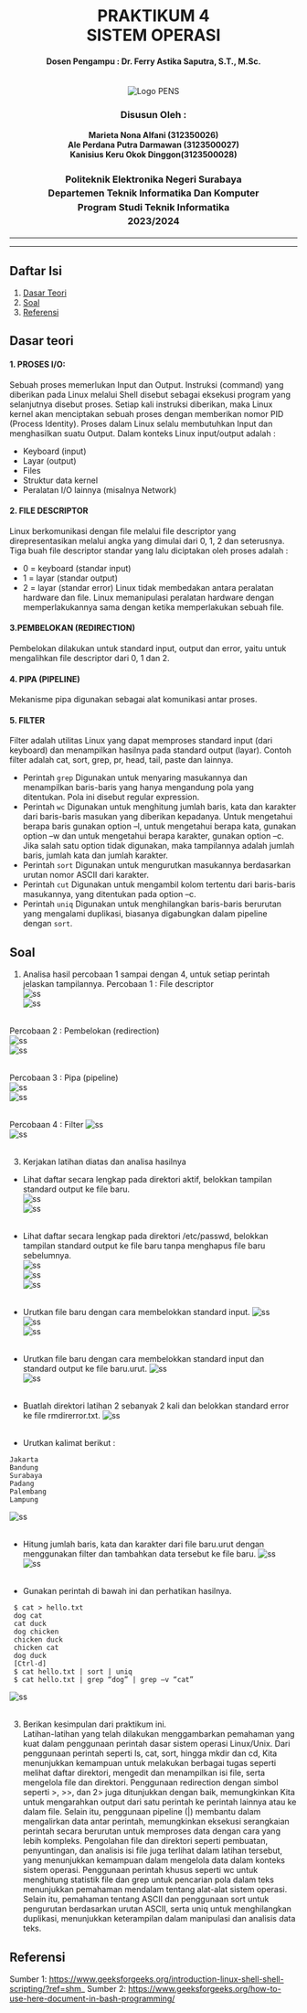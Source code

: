 <div align="center">
  <h1 style="text-align: center;font-weight: bold">PRAKTIKUM 4<br>SISTEM OPERASI</h1>
  <h4 style="text-align: center;">Dosen Pengampu : Dr. Ferry Astika Saputra, S.T., M.Sc.</h4>
</div>
<br />
<div align="center">
  <img src="https://upload.wikimedia.org/wikipedia/id/4/44/Logo_PENS.png" alt="Logo PENS">
  <h3 style="text-align: center;">Disusun Oleh : </h3>
  <p style="text-align: center;">
    <strong>Marieta Nona Alfani (312350026) </strong><br>
    <strong>Ale Perdana Putra Darmawan (3123500027) </strong><br>
    <strong>Kanisius Keru Okok Dinggon(3123500028)</strong>
  </p>
<h3 style="text-align: center;line-height: 1.5">Politeknik Elektronika Negeri Surabaya<br>Departemen Teknik Informatika Dan Komputer<br>Program Studi Teknik Informatika<br>2023/2024</h3>
  <hr><hr>
</div>

## Daftar Isi
1. [Dasar Teori](#Dasar-teori)
2. [Soal](#soal)
3. [Referensi](#Referensi)

## Dasar teori
#### 1. PROSES I/O:</br>
Sebuah proses memerlukan Input dan Output. Instruksi (command) yang diberikan pada Linux melalui Shell disebut sebagai eksekusi program yang selanjutnya disebut proses. Setiap kali instruksi diberikan, maka Linux kernel akan menciptakan sebuah proses dengan memberikan nomor PID (Process Identity). Proses dalam Linux selalu membutuhkan Input dan menghasilkan suatu Output.
Dalam konteks Linux input/output adalah :
- Keyboard (input)
- Layar (output)
- Files
- Struktur data kernel
- Peralatan I/O lainnya (misalnya Network)

#### 2. FILE DESCRIPTOR
Linux berkomunikasi dengan file melalui file descriptor yang direpresentasikan melalui angka yang dimulai dari 0, 1, 2 dan seterusnya. Tiga buah file descriptor standar yang lalu diciptakan oleh proses adalah :
- 0 = keyboard (standar input)
- 1 = layar (standar output)
- 2 = layar (standar error)
Linux tidak membedakan antara peralatan hardware dan file. Linux memanipulasi peralatan hardware dengan memperlakukannya sama dengan ketika memperlakukan sebuah file.

#### 3.PEMBELOKAN (REDIRECTION)
Pembelokan dilakukan untuk standard input, output dan error, yaitu untuk mengalihkan file descriptor dari 0, 1 dan 2.

#### 4. PIPA (PIPELINE)
Mekanisme pipa digunakan sebagai alat komunikasi antar proses.

#### 5. FILTER
Filter adalah utilitas Linux yang dapat memproses standard input (dari keyboard) dan menampilkan hasilnya pada standard output (layar). Contoh filter adalah cat, sort, grep, pr, head, tail, paste dan lainnya. 
- Perintah ```grep``` Digunakan untuk menyaring masukannya dan menampilkan baris-baris yang hanya mengandung pola yang ditentukan. Pola ini disebut regular expression.
- Perintah ```wc``` Digunakan untuk menghitung jumlah baris, kata dan karakter dari baris-baris masukan yang diberikan kepadanya. Untuk mengetahui berapa baris gunakan option –l, untuk mengetahui berapa kata, gunakan option –w dan untuk mengetahui berapa karakter, gunakan option –c. Jika salah satu option tidak digunakan, maka tampilannya adalah jumlah baris, jumlah kata dan jumlah karakter.
- Perintah ```sort``` Digunakan untuk mengurutkan masukannya berdasarkan urutan nomor ASCII dari karakter.
- Perintah ```cut``` Digunakan untuk mengambil kolom tertentu dari baris-baris masukannya, yang ditentukan pada option –c.
- Perintah ```uniq``` Digunakan untuk menghilangkan baris-baris berurutan yang mengalami duplikasi, biasanya digabungkan dalam pipeline dengan ```sort```.

## Soal
1. Analisa hasil percobaan 1 sampai dengan 4, untuk setiap perintah jelaskan tampilannya.
Percobaan 1 : File descriptor</br>
![ss](assets/percobaan/p1/1.png)</br>
![ss](assets/percobaan/p1/2.png)</br></br>

Percobaan 2 : Pembelokan (redirection)</br>
![ss](assets/percobaan/p2/1.png)</br>
![ss](assets/percobaan/p2/2.png)</br></br>

Percobaan 3 : Pipa (pipeline)</br>
![ss](assets/percobaan/p3/1.png)</br>
![ss](assets/percobaan/p3/2.png)</br></br>

Percobaan 4 : Filter
![ss](assets/percobaan/p4/1.png)</br>
![ss](assets/percobaan/p4/2.png)</br></br>

3. Kerjakan latihan diatas dan analisa hasilnya
- Lihat daftar secara lengkap pada direktori aktif, belokkan tampilan standard output ke file baru.</br>
![ss](assets/latihan/soal1/1.png)</br>
![ss](assets/latihan/soal1/2.png)</br></br>

- Lihat daftar secara lengkap pada direktori /etc/passwd, belokkan tampilan standard output ke file baru tanpa menghapus file baru sebelumnya.</br>
![ss](assets/latihan/soal2/1.png)</br>
![ss](assets/latihan/soal2/2.png)</br>
![ss](assets/latihan/soal2/3.png)</br></br>

- Urutkan file baru dengan cara membelokkan standard input.
![ss](assets/latihan/soal3/1.png)</br>
![ss](assets/latihan/soal3/1.png)</br>
![ss](assets/latihan/soal3/1.png)</br></br>

- Urutkan file baru dengan cara membelokkan standard input dan standard output ke file baru.urut.
![ss](assets/latihan/soal4/1.png)</br>
![ss](assets/latihan/soal4/2.png)</br></br>

- Buatlah direktori latihan 2 sebanyak 2 kali dan belokkan standard error ke file rmdirerror.txt.
![ss](assets/latihan/soal5/1.png)</br></br>

- Urutkan kalimat berikut :
```
Jakarta
Bandung
Surabaya
Padang
Palembang
Lampung
```
![ss](assets/latihan/soal6/1.png)</br></br>

- Hitung jumlah baris, kata dan karakter dari file baru.urut dengan menggunakan filter dan tambahkan data tersebut ke file baru.
![ss](assets/latihan/soal7/1.png)</br>
![ss](assets/latihan/soal7/2.png)</br></br>

- Gunakan perintah di bawah ini dan perhatikan hasilnya.
```
 $ cat > hello.txt
 dog cat
 cat duck
 dog chicken
 chicken duck
 chicken cat
 dog duck
 [Ctrl-d]
 $ cat hello.txt | sort | uniq
 $ cat hello.txt | grep “dog” | grep –v “cat”
```
![ss](assets/latihan/soal8/1.png)</br></br>

3. Berikan kesimpulan dari praktikum ini.</br>
Latihan-latihan yang telah dilakukan menggambarkan pemahaman yang kuat dalam penggunaan perintah dasar sistem operasi Linux/Unix. Dari penggunaan perintah seperti ls, cat, sort, hingga mkdir dan cd, Kita menunjukkan kemampuan untuk melakukan berbagai tugas seperti melihat daftar direktori, mengedit dan menampilkan isi file, serta mengelola file dan direktori. Penggunaan redirection dengan simbol seperti >, >>, dan 2> juga ditunjukkan dengan baik, memungkinkan Kita untuk mengarahkan output dari satu perintah ke perintah lainnya atau ke dalam file. Selain itu, penggunaan pipeline (|) membantu dalam mengalirkan data antar perintah, memungkinkan eksekusi serangkaian perintah secara berurutan untuk memproses data dengan cara yang lebih kompleks. Pengolahan file dan direktori seperti pembuatan, penyuntingan, dan analisis isi file juga terlihat dalam latihan tersebut, yang menunjukkan kemampuan dalam mengelola data dalam konteks sistem operasi. Penggunaan perintah khusus seperti wc untuk menghitung statistik file dan grep untuk pencarian pola dalam teks menunjukkan pemahaman mendalam tentang alat-alat sistem operasi. Selain itu, pemahaman tentang ASCII dan penggunaan sort untuk pengurutan berdasarkan urutan ASCII, serta uniq untuk menghilangkan duplikasi, menunjukkan keterampilan dalam manipulasi dan analisis data teks.

## Referensi
Sumber 1: https://www.geeksforgeeks.org/introduction-linux-shell-shell-scripting/?ref=shm_
Sumber 2: https://www.geeksforgeeks.org/how-to-use-here-document-in-bash-programming/
